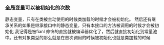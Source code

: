 ### 全局变量可以被初始化的次数
静态变量，只有在类被主动使用的时候类加载的时候才会被初始化。
然后还有继承关系的如果是继承接口中的静态变量，只有本接口的方法被调用的时候才会被初始化
我记得是被fianl 修饰的直接就被编译器优化了，然后就直接初始化到常量池中。还有对象类型的那么就是在首次调用的时候被初始化也就是类加载的时候
